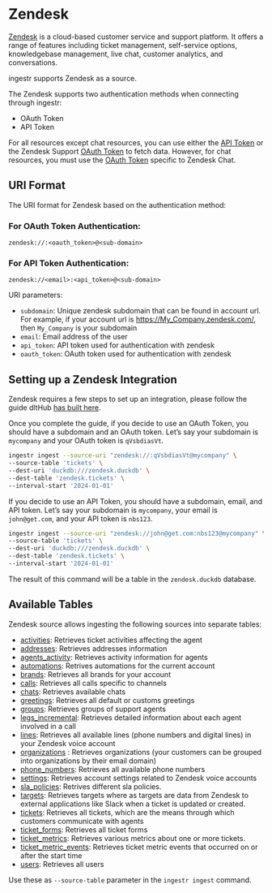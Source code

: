 # Zendesk

[Zendesk](https://www.zendesk.com/) is a cloud-based customer service and support platform. It offers a range of features including ticket management, self-service options, knowledgebase management, live chat, customer analytics, and conversations.

ingestr supports Zendesk as a source.

The Zendesk supports two authentication methods when connecting through ingestr:
- OAuth Token 
- API Token

For all resources except chat resources, you can use either the [API Token](https://dlthub.com/docs/dlt-ecosystem/verified-sources/zendesk#grab-zendesk-support-api-token) or the Zendesk Support [OAuth Token](https://dlthub.com/docs/dlt-ecosystem/verified-sources/zendesk#zendesk-support-oauth-token) to fetch data. However, for chat resources, you must use the [OAuth Token](https://dlthub.com/docs/dlt-ecosystem/verified-sources/zendesk#zendesk-chat) specific to Zendesk Chat.

## URI Format

The URI format for Zendesk based on the authentication method:
### For OAuth Token Authentication:
```plaintext
zendesk://:<oauth_token>@<sub-domain>
```
### For API Token Authentication:
```plaintext
zendesk://<email>:<api_token>@<sub-domain>
```

URI parameters:

- `subdomain`: Unique zendesk subdomain that can be found in account url. For example, if your account url is https://My_Company.zendesk.com/, then `My_Company` is your subdomain
- `email`: Email address of the user
- `api_token`: API token used for authentication with zendesk
- `oauth_token`: OAuth token used for authentication with zendesk

## Setting up a Zendesk Integration

Zendesk requires a few steps to set up an integration, please follow the guide dltHub [has built here](https://dlthub.com/docs/dlt-ecosystem/verified-sources/zendesk#setup-guide).

Once you complete the guide, if you decide to use an OAuth Token, you should have a subdomain and an OAuth token. Let’s say your subdomain is `mycompany` and your OAuth token is `qVsbdiasVt`.

```sh
ingestr ingest --source-uri "zendesk://:qVsbdiasVt@mycompany" \
--source-table 'tickets' \
--dest-uri 'duckdb:///zendesk.duckdb' \
--dest-table 'zendesk.tickets' \
--interval-start '2024-01-01'
```

If you decide to use an API Token, you should have a subdomain, email, and API token. Let’s say your subdomain is `mycompany`, your email is `john@get.com`, and your API token is `nbs123`.

```sh
ingestr ingest --source-uri "zendesk://john@get.com:nbs123@mycompany" \
--source-table 'tickets' \
--dest-uri 'duckdb:///zendesk.duckdb' \
--dest-table 'zendesk.tickets' \
--interval-start '2024-01-01'
```

The result of this command will be a table in the `zendesk.duckdb` database.

## Available Tables

Zendesk source allows ingesting the following sources into separate tables:

- [activities](https://developer.zendesk.com/api-reference/ticketing/tickets/activity_stream/): Retrieves ticket activities affecting the agent
- [addresses](https://developer.zendesk.com/api-reference/voice/talk-api/addresses/): Retrieves addresses information
- [agents_activity](https://developer.zendesk.com/api-reference/voice/talk-api/stats/#list-agents-activity): Retrieves activity information for agents
- [automations](https://developer.zendesk.com/api-reference/ticketing/business-rules/automations/): Retrives automations for the current account
- [brands](https://developer.zendesk.com/api-reference/ticketing/account-configuration/brands/): Retrieves all brands for your account
- [calls](https://developer.zendesk.com/api-reference/voice/talk-api/incremental_exports/#incremental-calls-export): Retrieves all calls specific to channels
- [chats](https://developer.zendesk.com/api-reference/live-chat/chat-api/incremental_export/): Retrieves available chats
- [greetings](https://developer.zendesk.com/api-reference/voice/talk-api/greetings/): Retrieves all default or customs greetings
- [groups](https://developer.zendesk.com/api-reference/ticketing/groups/groups/): Retrieves groups of support agents
- [legs_incremental](https://developer.zendesk.com/api-reference/voice/talk-api/incremental_exports/#incremental-call-legs-export): Retrieves detailed information about each agent involved in a call
- [lines](https://developer.zendesk.com/api-reference/voice/talk-api/lines/): Retrieves all available lines (phone numbers and digital lines) in your Zendesk voice account
- [organizations](https://developer.zendesk.com/api-reference/ticketing/organizations/organizations/) : Retrieves organizations (your customers can be grouped into organizations by their email domain)
- [phone_numbers](https://developer.zendesk.com/api-reference/voice/talk-api/phone_numbers/): Retrieves all available phone numbers
- [settings](https://developer.zendesk.com/api-reference/voice/talk-api/voice_settings/): Retrieves account settings related to Zendesk voice accounts
- [sla_policies](https://developer.zendesk.com/api-reference/ticketing/business-rules/sla_policies/): Retrives different sla policies.
- [targets](https://developer.zendesk.com/api-reference/ticketing/targets/targets/): Retrieves targets where as targets are data from Zendesk to external applications like Slack when a ticket is updated or created.
- [tickets](https://developer.zendesk.com/api-reference/ticketing/tickets/tickets/): Retrieves all tickets, which are the means through which customers communicate with agents
- [ticket_forms](https://developer.zendesk.com/api-reference/ticketing/tickets/ticket_forms/): Retrieves all ticket forms
- [ticket_metrics](https://developer.zendesk.com/api-reference/ticketing/tickets/ticket_metrics/): Retrieves various metrics about one or more tickets.
- [ticket_metric_events](https://developer.zendesk.com/api-reference/ticketing/tickets/ticket_metric_events/): Retrieves ticket metric events that occurred on or after the start time
- [users](https://developer.zendesk.com/api-reference/ticketing/users/users/): Retrieves all users

Use these as `--source-table` parameter in the `ingestr ingest` command.
